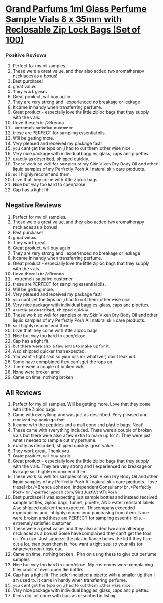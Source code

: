 # [Grand Parfums 1ml Glass Perfume Sample Vials 8 x 35mm with Reclosable Zip Lock Bags (Set of 100)](https://products.checkmycream.com/products/Grand-Parfums-1ml-Glass-Perfume-Sample-Vials-8-x-35mm-with-Reclosable-Zip-Lock-Bags-(Set-of-100).html)

### Positive Reviews

<ol>
      <li>Perfect for my oil samples.  </li>
      <li>These were a great value, and they also added two aromatherapy necklaces as a bonus!</li>
      <li>Best purchase!</li>
      <li>great value.</li>
      <li>They work great.</li>
      <li>Great product, will buy again</li>
      <li>They are very strong and I experienced no breakage or leakage</li>
      <li>It came in handy when transferring perfume.</li>
      <li>Great product - especially love the little ziploc bags that they supply with the vials.  </li>
      <li>I love these!&lt;br /&gt;Brenda</li>
      <li>-extremely satisfied customer</li>
      <li>these are PERFECT for sampling essential oils.</li>
      <li>Will be getting more.</li>
      <li>Very pleased and received my package fast!</li>
      <li>you cant get the tops on ,i had to cut them ,other wise nice .</li>
      <li>Very nice package with individual baggies, glass, caps and pipettes.</li>
      <li>exactly as described, shipped quickly.</li>
      <li>These work so well for samples of my Skin Vixen Dry Body Oil and other liquid samples of my Perfectly Posh All natural skin care products.  </li>
      <li>so I highly recommend them.</li>
      <li>Love that they come with little Ziploc bags.</li>
      <li>Nice but way too hard to open/close.</li>
      <li>Cap has a tight fit.</li>
</ol>


<h2>Negative Reviews</h2>
<ol>
<li> Perfect for my oil samples.  </li>
<li> These were a great value, and they also added two aromatherapy necklaces as a bonus!</li>
<li> Best purchase!</li>
<li> great value.</li>
<li> They work great.</li>
<li> Great product, will buy again</li>
<li> They are very strong and I experienced no breakage or leakage</li>
<li> It came in handy when transferring perfume.</li>
<li> Great product - especially love the little ziploc bags that they supply with the vials.  </li>
<li> I love these!&lt;br /&gt;Brenda</li>
<li> -extremely satisfied customer</li>
<li> these are PERFECT for sampling essential oils.</li>
<li> Will be getting more.</li>
<li> Very pleased and received my package fast!</li>
<li> you cant get the tops on ,i had to cut them ,other wise nice .</li>
<li> Very nice package with individual baggies, glass, caps and pipettes.</li>
<li> exactly as described, shipped quickly.</li>
<li> These work so well for samples of my Skin Vixen Dry Body Oil and other liquid samples of my Perfectly Posh All natural skin care products.  </li>
<li> so I highly recommend them.</li>
<li> Love that they come with little Ziploc bags.</li>
<li> Nice but way too hard to open/close.</li>
<li> Cap has a tight fit.</li>
<li> but there were also a few extra to make up for it.</li>
<li> Also shipped quicker than expected.</li>
<li> You want a tight seal so your oils (or whatever) don&#x27;t leak out.</li>
<li> Some have complained they can&#x27;t get the tops on.</li>
<li> There were a couple of broken vials</li>
<li> None were broken amd</li>
<li> Came on time, nothing broken .</li>
</ol>

<h2>All Reviews</h2>

<ol>
    <li> Perfect for my oil samples.  Will be getting more. Love that they come with little Ziploc bags.</li>
    <li> Came with everything and was just as described. Very pleased and received my package fast!</li>
    <li> It came with the peptides and a mall cone and plastic bags. Neat!</li>
    <li> These came with everything included. There were a couple of broken vials but there were also a few extra to make up for it. They were just what I needed to sample out my perfume.</li>
    <li> exactly as described, shipped quickly. great value.</li>
    <li> They work great. Thank you</li>
    <li> Great product, will buy again</li>
    <li> Great product - especially love the little ziploc bags that they supply with the vials.  They are very strong and I experienced no breakage or leakage so I highly recommend them.</li>
    <li> These work so well for samples of my Skin Vixen Dry Body Oil and other liquid samples of my Perfectly Posh All natural skin care products.  I love these!&lt;br /&gt;Brenda Johnson, Independent Consultant&lt;br /&gt;Perfectly Posh&lt;br /&gt;perfectlyposh.com/GirlzJustWantToPosh</li>
    <li> Best purchase! I was expecting just sample bottles and instead received: sample bottles, ziploc bags, funnel, pipette, AND water resistant labels. Also shipped quicker than expected. Thiscompany exceeded expectations and I hhighly recommend purchasing from them. None were broken amd these are PERFECT for sampling essential oils. -extremely satisfied customer</li>
    <li> These were a great value, and they also added two aromatherapy necklaces as a bonus! Some have complained they can&#x27;t get the tops on. You can. Just squeeze the plastic flange below the lid if they flare out a lot, then push them in. You want a tight seal so your oils (or whatever) don&#x27;t leak out.</li>
    <li> Came on time, nothing broken . Plan on using these to give out perfume samples</li>
    <li> Nice but way too hard to open/close. My customers were complaining they couldn&#x27;t even open the bottles.</li>
    <li> Cap has a tight fit. The seller included a pipette with a smaller tip than I am used to. It came in handy when transferring perfume.</li>
    <li> you cant get the tops on ,i had to cut them ,other wise nice .</li>
    <li> Very nice package with individual baggies, glass, caps and pipettes.</li>
    <li> Items did not come with tops as described in listing</li>
</ol>




